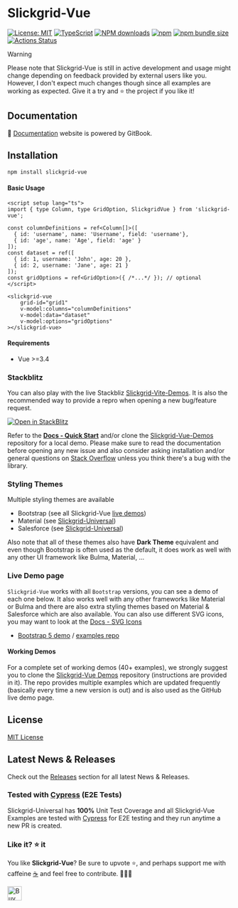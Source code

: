 # Slickgrid-Vue

[![License: MIT](https://img.shields.io/badge/License-MIT-yellow.svg)](https://opensource.org/licenses/MIT)
[![TypeScript](https://img.shields.io/badge/%3C%2F%3E-TypeScript-%230074c1.svg)](http://www.typescriptlang.org/)
[![NPM downloads](https://img.shields.io/npm/dy/slickgrid-vue)](https://npmjs.org/package/slickgrid-vue)
[![npm](https://img.shields.io/npm/v/slickgrid-vue.svg?logo=npm&logoColor=fff&label=npm)](https://www.npmjs.com/package/slickgrid-vue)
[![npm bundle size](https://img.shields.io/bundlephobia/minzip/slickgrid-vue?color=success&label=gzip)](https://bundlephobia.com/result?p=slickgrid-vue)
[![Actions Status](https://github.com/ghiscoding/slickgrid-universal/actions/workflows/vue-cypress.yml/badge.svg)](https://github.com/ghiscoding/slickgrid-universal/actions/workflows/vue-cypress.yml)

> [!WARNING]
> Please note that Slickgrid-Vue is still in active development and usage might change depending on feedback provided by external users like you. However, I don't expect much changes though since all examples are working as expected. Give it a try and ⭐ the project if you like it!

## Documentation
📘 [Documentation](https://ghiscoding.gitbook.io/slickgrid-vue/getting-started/quick-start) website is powered by GitBook.

## Installation

```sh
npm install slickgrid-vue
```

#### Basic Usage

```vue
<script setup lang="ts">
import { type Column, type GridOption, SlickgridVue } from 'slickgrid-vue';

const columnDefinitions = ref<Column[]>([
  { id: 'username', name: 'Username', field: 'username'},
  { id: 'age', name: 'Age', field: 'age' }
]);
const dataset = ref([
  { id: 1, username: 'John', age: 20 },
  { id: 2, username: 'Jane', age: 21 }
]);
const gridOptions = ref<GridOption>({ /*...*/ }); // optional
</script>

<slickgrid-vue
    grid-id="grid1"
    v-model:columns="columnDefinitions"
    v-model:data="dataset"
    v-model:options="gridOptions"    
></slickgrid-vue>
```

#### Requirements 
- Vue >=3.4
  
### Stackblitz

You can also play with the live Stackbliz [Slickgrid-Vite-Demos](https://github.com/ghiscoding/slickgrid-vue-demos). It is also the recommended way to provide a repro when opening a new bug/feature request.

[![Open in StackBlitz](https://developer.stackblitz.com/img/open_in_stackblitz.svg)](https://stackblitz.com/github/ghiscoding/slickgrid-vue-demos)

Refer to the **[Docs - Quick Start](https://ghiscoding.gitbook.io/slickgrid-vue/getting-started/quick-start)** and/or clone the [Slickgrid-Vue-Demos](https://github.com/ghiscoding/slickgrid-vue-demos) repository for a local demo. Please make sure to read the documentation before opening any new issue and also consider asking installation and/or general questions on [Stack Overflow](https://stackoverflow.com/search?tab=newest&q=slickgrid) unless you think there's a bug with the library.

### Styling Themes

Multiple styling themes are available
- Bootstrap (see all Slickgrid-Vue [live demos](https://ghiscoding.github.io/slickgrid-vue-demos/))
- Material (see [Slickgrid-Universal](https://ghiscoding.github.io/slickgrid-universal/#/example07))
- Salesforce (see [Slickgrid-Universal](https://ghiscoding.github.io/slickgrid-universal/#/example16))

Also note that all of these themes also have **Dark Theme** equivalent and even though Bootstrap is often used as the default, it does work as well with any other UI framework like Bulma, Material, ...

### Live Demo page
`Slickgrid-Vue` works with all `Bootstrap` versions, you can see a demo of each one below. It also works well with any other frameworks like Material or Bulma and there are also extra styling themes based on Material & Salesforce which are also available. You can also use different SVG icons, you may want to look at the [Docs - SVG Icons](https://ghiscoding.gitbook.io/slickgrid-vue/styling/svg-icons)
- [Bootstrap 5 demo](https://ghiscoding.github.io/slickgrid-vue-demos) / [examples repo](https://github.com/ghiscoding/slickgrid-vue-demos)

#### Working Demos
For a complete set of working demos (40+ examples), we strongly suggest you to clone the [Slickgrid-Vue Demos](https://github.com/ghiscoding/slickgrid-vue-demos) repository (instructions are provided in it). The repo provides multiple examples which are updated frequently (basically every time a new version is out) and is also used as the GitHub live demo page.

## License
[MIT License](LICENSE)

## Latest News & Releases
Check out the [Releases](https://github.com/ghiscoding/slickgrid-universal/releases) section for all latest News & Releases.

### Tested with [Cypress](https://www.cypress.io/) (E2E Tests)
Slickgrid-Universal has **100%** Unit Test Coverage and all Slickgrid-Vue Examples are tested with [Cypress](https://www.cypress.io/) for E2E testing and they run anytime a new PR is created.

### Like it? ⭐ it
You like **Slickgrid-Vue**? Be sure to upvote ⭐, and perhaps support me with caffeine [☕](https://ko-fi.com/ghiscoding) and feel free to contribute. 👷👷‍♀️

<a href='https://ko-fi.com/ghiscoding' target='_blank'><img height='32' style='border:0px;height:32px;' src='https://az743702.vo.msecnd.net/cdn/kofi3.png?v=0' border='0' alt='Buy Me a Coffee at ko-fi.com' />
